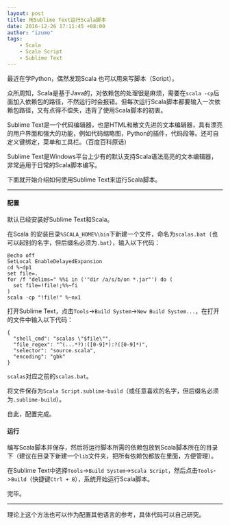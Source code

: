 ```yaml
---
layout: post
title: 用Sublime Text运行Scala脚本
date: 2016-12-26 17:11:45 +08:00
author: "izumo"
tags: 
    - Scala
    - Scala Script
    - Sublime Text
---
```


最近在学Python，偶然发现Scala 也可以用来写脚本（Script）。

众所周知，Scala是基于Java的，对依赖包的处理很是麻烦，需要在`scala -cp`后面加入依赖包的路径，不然运行时会报错。但每次运行Scala脚本都要输入一次依赖包路径，又有点得不偿失，违背了使用Scala脚本的初衷。

Sublime Text是一个代码编辑器，也是HTML和散文先进的文本编辑器，具有漂亮的用户界面和强大的功能，例如代码缩略图，Python的插件，代码段等。还可自定义键绑定，菜单和工具栏。（百度百科原话）

Sublime Text是Windows平台上少有的默认支持Scala语法高亮的文本编辑器，非常适用于日常的Scala脚本编写。

下面就开始介绍如何使用Sublime Text来运行Scala脚本。

---

#### 配置

默认已经安装好Sublime Text和Scala。

在Scala 的安装目录`%SCALA_HOME%\bin`下新建一个文件，命名为`scalas.bat`（也可以起别的名字，但后缀名必须为`.bat`），输入以下代码：

    @echo off
    SetLocal EnableDelayedExpansion
    cd %~dp1
    set file=.
    for /f "delims=" %%i in ('"dir /a/s/b/on *.jar"') do (
      set file=!file!;%%~fi
    )
    scala -cp "!file!" %~nx1

打开Sublime Text，点击`Tools`->`Build System`->`New Build System...`，在打开的文件中输入以下代码：

    {
      "shell_cmd": "scalas \"$file\"",
      "file_regex": "^(...*?):([0-9]*):?([0-9]*)",
      "selector": "source.scala",
      "encoding": "gbk"
    }

`scalas`对应之前的`scalas.bat`。

将文件保存为`Scala Script.sublime-build`（或任意喜欢的名字，但后缀名必须为`.sublime-build`）。

自此，配置完成。

#### 运行

编写Scala脚本并保存，然后将运行脚本所需的依赖包放到Scala脚本所在的目录下（建议在目录下新建一个`lib`文件夹，把所有依赖包都放在里面，方便管理）。

在Sublime Text中选择`Tools`->`Build System`->`Scala Script`，然后点击`Tools`->`Build`（快捷键`Ctrl + B`），系统开始运行Scala脚本。

完毕。

---

理论上这个方法也可以作为配置其他语言的参考，具体代码可以自己研究。
